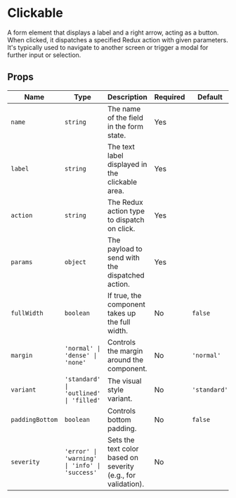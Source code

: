 # Clickable

A form element that displays a label and a right arrow, acting as a button. When clicked, it dispatches a specified Redux action with given parameters. It's typically used to navigate to another screen or trigger a modal for further input or selection.

## Props

| Name          | Type                                       | Description                                                    | Required | Default     |
| ------------- | ------------------------------------------ | -------------------------------------------------------------- | -------- | ----------- |
| `name`        | `string`                                   | The name of the field in the form state.                       | Yes      |             |
| `label`       | `string`                                   | The text label displayed in the clickable area.                | Yes      |             |
| `action`      | `string`                                   | The Redux action type to dispatch on click.                    | Yes      |             |
| `params`      | `object`                                   | The payload to send with the dispatched action.                | Yes      |             |
| `fullWidth`   | `boolean`                                  | If true, the component takes up the full width.                | No       | `false`     |
| `margin`      | `'normal' \| 'dense' \| 'none'`            | Controls the margin around the component.                      | No       | `'normal'`  |
| `variant`     | `'standard' \| 'outlined' \| 'filled'`     | The visual style variant.                                      | No       | `'standard'`|
| `paddingBottom`| `boolean`                                  | Controls bottom padding.                                       | No       | `false`     |
| `severity`    | `'error' \| 'warning' \| 'info' \| 'success'` | Sets the text color based on severity (e.g., for validation). | No       |             |